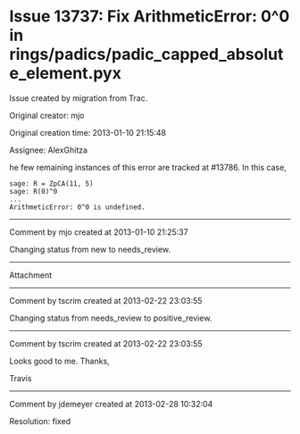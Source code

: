 # Issue 13737: Fix ArithmeticError: 0^0 in rings/padics/padic_capped_absolute_element.pyx

Issue created by migration from Trac.

Original creator: mjo

Original creation time: 2013-01-10 21:15:48

Assignee: AlexGhitza

he few remaining instances of this error are tracked at #13786. In this case,


```
sage: R = ZpCA(11, 5)              
sage: R(0)^0
...
ArithmeticError: 0^0 is undefined.
```




---

Comment by mjo created at 2013-01-10 21:25:37

Changing status from new to needs_review.


---

Attachment


---

Comment by tscrim created at 2013-02-22 23:03:55

Changing status from needs_review to positive_review.


---

Comment by tscrim created at 2013-02-22 23:03:55

Looks good to me. Thanks,

Travis


---

Comment by jdemeyer created at 2013-02-28 10:32:04

Resolution: fixed
